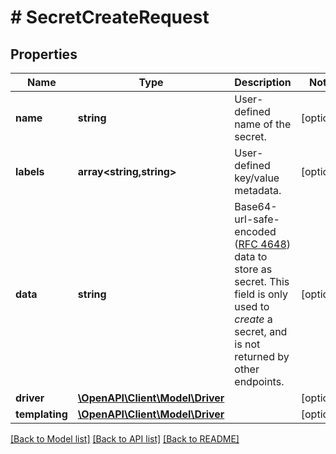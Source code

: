 # # SecretCreateRequest

## Properties

Name | Type | Description | Notes
------------ | ------------- | ------------- | -------------
**name** | **string** | User-defined name of the secret. | [optional]
**labels** | **array<string,string>** | User-defined key/value metadata. | [optional]
**data** | **string** | Base64-url-safe-encoded ([RFC 4648](https://tools.ietf.org/html/rfc4648#section-5)) data to store as secret.  This field is only used to _create_ a secret, and is not returned by other endpoints. | [optional]
**driver** | [**\OpenAPI\Client\Model\Driver**](Driver.md) |  | [optional]
**templating** | [**\OpenAPI\Client\Model\Driver**](Driver.md) |  | [optional]

[[Back to Model list]](../../README.md#models) [[Back to API list]](../../README.md#endpoints) [[Back to README]](../../README.md)
